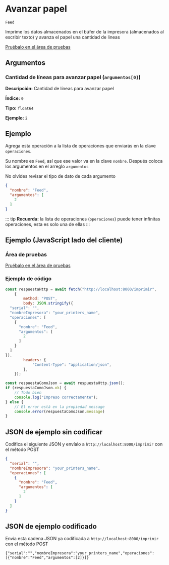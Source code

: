 # Avanzar papel

`Feed`

Imprime los datos almacenados en el búfer de la impresora (almacenados al escribir texto) y avanza el papel una cantidad de lineas


[Pruébalo en el área de pruebas](../playground.md?operacion=Feed)

<Playground nombreOperacion="Feed"/>

## Argumentos
### Cantidad de líneas para avanzar papel (`argumentos[0]`)



**Descripción:** Cantidad de líneas para avanzar papel

**Índice:** `0`

**Tipo:** `float64`

**Ejemplo:** `2`

## Ejemplo

Agrega esta operación a la lista de operaciones que enviarás en la clave `operaciones`.

Su nombre es `Feed`, así que ese valor va en la clave `nombre`. Después coloca los argumentos en el arreglo `argumentos`

No olvides revisar el tipo de dato de cada argumento


```json
{
  "nombre": "Feed",
  "argumentos": [
    2
  ]
}
```



::: tip
**Recuerda:** la lista de operaciones (`operaciones`) puede tener infinitas operaciones, esta es solo una de ellas
:::

## Ejemplo (JavaScript lado del cliente)

### Área de pruebas
[Pruébalo en el área de pruebas](../playground.md?operacion=Feed)
<Playground nombreOperacion="Feed"/>

### Ejemplo de código
```js
const respuestaHttp = await fetch("http://localhost:8000/imprimir",
    {
        method: "POST",
        body: JSON.stringify({
  "serial": "",
  "nombreImpresora": "your_printers_name",
  "operaciones": [
    {
      "nombre": "Feed",
      "argumentos": [
        2
      ]
    }
  ]
}),
        headers: {
            "Content-Type": "application/json",
        },
    });

const respuestaComoJson = await respuestaHttp.json();
if (respuestaComoJson.ok) {
    // Todo bien
    console.log("Impreso correctamente");
} else {
    // El error está en la propiedad message
    console.error(respuestaComoJson.message)
}
```

## JSON de ejemplo sin codificar

Codifica el siguiente JSON y envíalo a `http://localhost:8000/imprimir` con el método POST

```json
{
  "serial": "",
  "nombreImpresora": "your_printers_name",
  "operaciones": [
    {
      "nombre": "Feed",
      "argumentos": [
        2
      ]
    }
  ]
}
```

## JSON de ejemplo codificado

Envía esta cadena JSON ya codificada a `http://localhost:8000/imprimir` con el método POST

```
{"serial":"","nombreImpresora":"your_printers_name","operaciones":[{"nombre":"Feed","argumentos":[2]}]}
```

